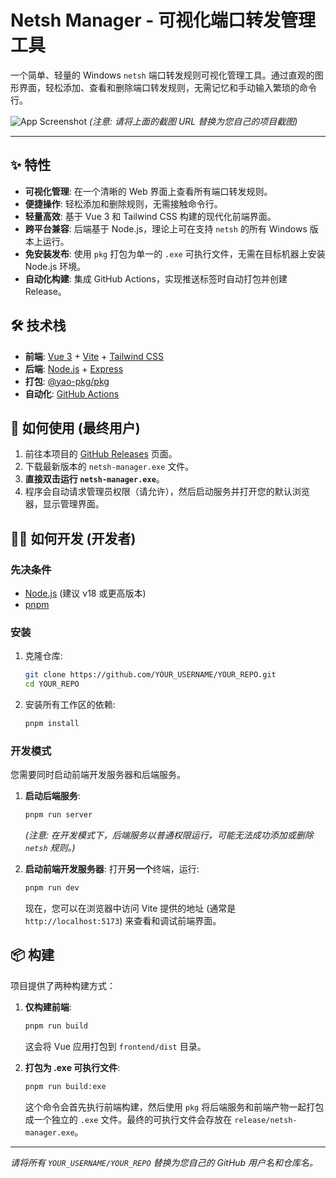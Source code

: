 <!--
 * @Author: xiawang1024
 * @Date: 2025-06-23 14:04:08
 * @LastEditTime: 2025-06-23 14:42:47
 * @LastEditors: xiawang1024
 * @Description: 
 * @FilePath: \NetshManager\README.md
 * 工作，生活，健康
-->
# Netsh Manager - 可视化端口转发管理工具

一个简单、轻量的 Windows `netsh` 端口转发规则可视化管理工具。通过直观的图形界面，轻松添加、查看和删除端口转发规则，无需记忆和手动输入繁琐的命令行。

![App Screenshot](https://user-images.githubusercontent.com/YOUR_USERNAME/YOUR_REPO/assets/placeholder.png)
*(注意: 请将上面的截图 URL 替换为您自己的项目截图)*

---

## ✨ 特性

- **可视化管理**: 在一个清晰的 Web 界面上查看所有端口转发规则。
- **便捷操作**: 轻松添加和删除规则，无需接触命令行。
- **轻量高效**: 基于 Vue 3 和 Tailwind CSS 构建的现代化前端界面。
- **跨平台兼容**: 后端基于 Node.js，理论上可在支持 `netsh` 的所有 Windows 版本上运行。
- **免安装发布**: 使用 `pkg` 打包为单一的 `.exe` 可执行文件，无需在目标机器上安装 Node.js 环境。
- **自动化构建**: 集成 GitHub Actions，实现推送标签时自动打包并创建 Release。

## 🛠️ 技术栈

- **前端**: [Vue 3](https://vuejs.org/) + [Vite](https://vitejs.dev/) + [Tailwind CSS](https://tailwindcss.com/)
- **后端**: [Node.js](https://nodejs.org/) + [Express](https://expressjs.com/)
- **打包**: [@yao-pkg/pkg](https://github.com/yao-pkg/pkg)
- **自动化**: [GitHub Actions](https://github.com/features/actions)

## 🚀 如何使用 (最终用户)

1. 前往本项目的 [GitHub Releases](https://github.com/YOUR_USERNAME/YOUR_REPO/releases) 页面。
2. 下载最新版本的 `netsh-manager.exe` 文件。
3. **直接双击运行 `netsh-manager.exe`**。
4. 程序会自动请求管理员权限（请允许），然后启动服务并打开您的默认浏览器，显示管理界面。

## 🧑‍💻 如何开发 (开发者)

### 先决条件

- [Node.js](https://nodejs.org/en/download/) (建议 v18 或更高版本)
- [pnpm](https://pnpm.io/installation)

### 安装

1. 克隆仓库:

    ```bash
    git clone https://github.com/YOUR_USERNAME/YOUR_REPO.git
    cd YOUR_REPO
    ```

2. 安装所有工作区的依赖:

    ```bash
    pnpm install
    ```

### 开发模式

您需要同时启动前端开发服务器和后端服务。

1. **启动后端服务**:

    ```bash
    pnpm run server
    ```

    *(注意: 在开发模式下，后端服务以普通权限运行，可能无法成功添加或删除 `netsh` 规则。)*

2. **启动前端开发服务器**:
    打开**另一个**终端，运行:

    ```bash
    pnpm run dev
    ```

    现在，您可以在浏览器中访问 Vite 提供的地址 (通常是 `http://localhost:5173`) 来查看和调试前端界面。

## 📦 构建

项目提供了两种构建方式：

1. **仅构建前端**:

    ```bash
    pnpm run build
    ```

    这会将 Vue 应用打包到 `frontend/dist` 目录。

2. **打包为 .exe 可执行文件**:

    ```bash
    pnpm run build:exe
    ```

    这个命令会首先执行前端构建，然后使用 `pkg` 将后端服务和前端产物一起打包成一个独立的 `.exe` 文件。最终的可执行文件会存放在 `release/netsh-manager.exe`。

---

*请将所有 `YOUR_USERNAME/YOUR_REPO` 替换为您自己的 GitHub 用户名和仓库名。*
